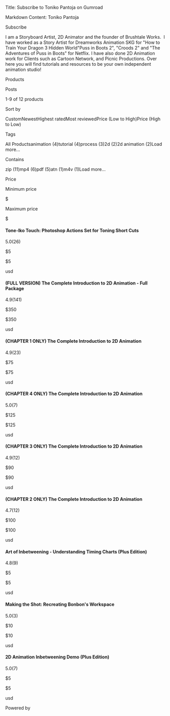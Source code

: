 Title: Subscribe to Toniko Pantoja on Gumroad

Markdown Content:
Toniko Pantoja

Subscribe

I am a Storyboard Artist, 2D Animator and the founder of Brushtale Works.  I have worked as a Story Artist for Dreamworks Animation SKG for "How to Train Your Dragon 3 Hidden World"Puss in Boots 2", "Croods 2" and "The Adventures of Puss in Boots" for Netflix. I have also done 2D Animation work for Clients such as Cartoon Network, and Picnic Productions. Over here you will find tutorials and resources to be your own independent animation studio!

Products

Posts

1-9 of 12 products

Sort by

CustomNewestHighest ratedMost reviewedPrice (Low to High)Price (High to Low)

Tags

All Productsanimation (4)tutorial (4)process (3)2d (2)2d animation (2)Load more...

Contains

zip (11)mp4 (6)pdf (5)atn (1)m4v (1)Load more...

Price

Minimum price

$

Maximum price

$

#### Tone-Iko Touch: Photoshop Actions Set for Toning Short Cuts

5.0(26)

$5

$5

usd

#### (FULL VERSION) The Complete Introduction to 2D Animation - Full Package

4.9(141)

$350

$350

usd

#### (CHAPTER 1 ONLY) The Complete Introduction to 2D Animation

4.9(23)

$75

$75

usd

#### (CHAPTER 4 ONLY) The Complete Introduction to 2D Animation

5.0(7)

$125

$125

usd

#### (CHAPTER 3 ONLY) The Complete Introduction to 2D Animation

4.9(12)

$90

$90

usd

#### (CHAPTER 2 ONLY) The Complete Introduction to 2D Animation

4.7(12)

$100

$100

usd

#### Art of Inbetweening - Understanding Timing Charts (Plus Edition)

4.8(9)

$5

$5

usd

#### Making the Shot: Recreating Bonbon's Workspace

5.0(3)

$10

$10

usd

#### 2D Animation Inbetweening Demo (Plus Edition)

5.0(7)

$5

$5

usd

Powered by 
